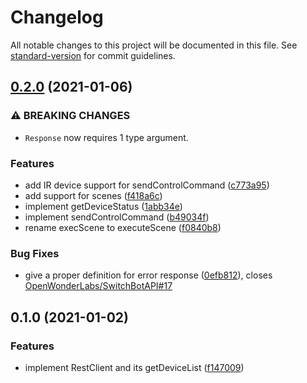 # Changelog

All notable changes to this project will be documented in this file. See [standard-version](https://github.com/conventional-changelog/standard-version) for commit guidelines.

## [0.2.0](https://github.com/yudai-nkt/switchbot-client/compare/v0.1.0...v0.2.0) (2021-01-06)


### ⚠ BREAKING CHANGES

* `Response` now requires 1 type argument.

### Features

* add IR device support for sendControlCommand ([c773a95](https://github.com/yudai-nkt/switchbot-client/commit/c773a95762141a390e4ac4d33d112644adf5b947))
* add support for scenes ([f418a6c](https://github.com/yudai-nkt/switchbot-client/commit/f418a6c2081abf22d4616432935b9423b508c34b))
* implement getDeviceStatus ([1abb34e](https://github.com/yudai-nkt/switchbot-client/commit/1abb34e30fb07dbc2a1b9ec663f5e21c0314f92a))
* implement sendControlCommand ([b49034f](https://github.com/yudai-nkt/switchbot-client/commit/b49034f5cce54682416fd43c7e235e8ede29858e))
* rename execScene to executeScene ([f0840b8](https://github.com/yudai-nkt/switchbot-client/commit/f0840b81a30f4a55d7fa633f8856449b890b6ee1))


### Bug Fixes

* give a proper definition for error response ([0efb812](https://github.com/yudai-nkt/switchbot-client/commit/0efb81278470e881cda82c9649d1cd19e1ba34f0)), closes [OpenWonderLabs/SwitchBotAPI#17](https://github.com/OpenWonderLabs/SwitchBotAPI/issues/17)

## 0.1.0 (2021-01-02)


### Features

* implement RestClient and its getDeviceList ([f147009](https://github.com/yudai-nkt/switchbot-client/commit/f14700923c98beb747a9de5db473c25ab08d21a1))
